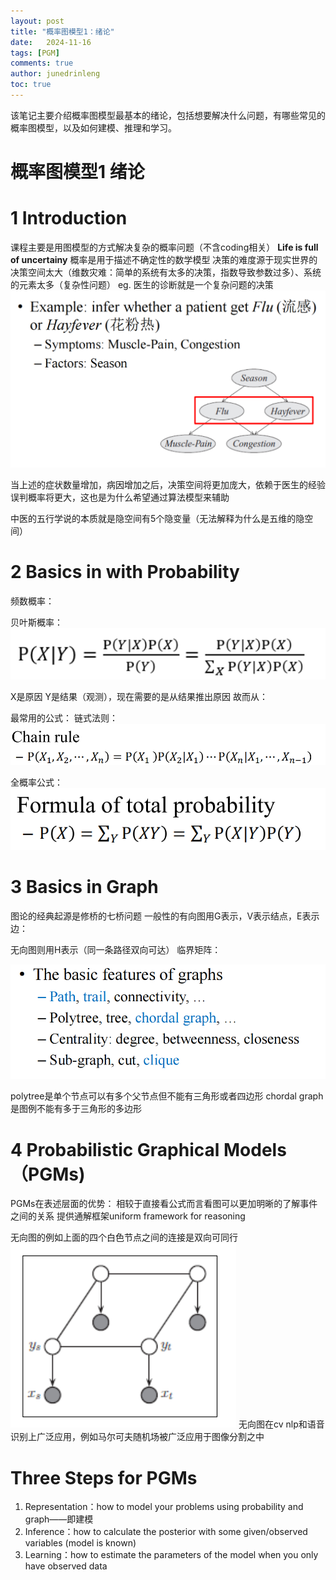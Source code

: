 ```yaml
---
layout: post
title: "概率图模型1：绪论"
date:   2024-11-16
tags: [PGM]
comments: true
author: junedrinleng
toc: true
---
```



该笔记主要介绍概率图模型最基本的绪论，包括想要解决什么问题，有哪些常见的概率图模型，以及如何建模、推理和学习。
<!-- more -->

# 概率图模型1 绪论

# 1 Introduction 
课程主要是用图模型的方式解决复杂的概率问题（不含coding相关）
**Life is full of uncertainy**
概率是用于描述不确定性的数学模型
决策的难度源于现实世界的决策空间太大（维数灾难：简单的系统有太多的决策，指数导致参数过多）、系统的元素太多（复杂性问题）
eg. 医生的诊断就是一个复杂问题的决策
![](https://raw.githubusercontent.com/JuneDrinleng/JuneDrinleng.github.io/main/img/2024-11-16-%E6%A6%82%E7%8E%87%E5%9B%BE%E6%A8%A1%E5%9E%8B1%E7%BB%AA%E8%AE%BA/image-20240909101452938.png)


当上述的症状数量增加，病因增加之后，决策空间将更加庞大，依赖于医生的经验误判概率将更大，这也是为什么希望通过算法模型来辅助

中医的五行学说的本质就是隐空间有5个隐变量（无法解释为什么是五维的隐空间）
# 2 Basics in with Probability
频数概率：
<!-- $$
P(x) \approx \frac{n_x}{n_t}
$$
$$
P(x)=lim\frac{n_x}{n_t}
$$ -->
贝叶斯概率：   
![](https://raw.githubusercontent.com/JuneDrinleng/JuneDrinleng.github.io/main/img/2024-11-16-%E6%A6%82%E7%8E%87%E5%9B%BE%E6%A8%A1%E5%9E%8B1%E7%BB%AA%E8%AE%BA/image-20240909102407997.png)

X是原因 Y是结果（观测），现在需要的是从结果推出原因
故而从：
<!-- $$
P(XY)=P(X|Y)P(Y)=P(Y|X)P(X)
$$
变形后：
$$
P(X|Y)=\frac{P(Y|X)P(X)}{P(Y)}
$$
而：
$$
P(Y)=\Sigma_XP(Y|X)P(X) 
$$
独立性会降低推理的自由度
如X和Y独立那么：
$$
P(XY)=P(X)P(Y)
$$ -->
最常用的公式：
链式法则：  
![](https://raw.githubusercontent.com/JuneDrinleng/JuneDrinleng.github.io/main/img/2024-11-16-%E6%A6%82%E7%8E%87%E5%9B%BE%E6%A8%A1%E5%9E%8B1%E7%BB%AA%E8%AE%BA/image-20240909103303796.png)

全概率公式：  
![](https://raw.githubusercontent.com/JuneDrinleng/JuneDrinleng.github.io/main/img/2024-11-16-%E6%A6%82%E7%8E%87%E5%9B%BE%E6%A8%A1%E5%9E%8B1%E7%BB%AA%E8%AE%BA/image-20240909103444904.png)

# 3 Basics in Graph
图论的经典起源是修桥的七桥问题
一般性的有向图用G表示，V表示结点，E表示边：
<!-- $$G(V,E)$$ -->
无向图则用H表示（同一条路径双向可达）
临界矩阵：
<!-- $$A={a_{ij}}_{n*n}$$   -->
![](https://raw.githubusercontent.com/JuneDrinleng/JuneDrinleng.github.io/main/img/2024-11-16-%E6%A6%82%E7%8E%87%E5%9B%BE%E6%A8%A1%E5%9E%8B1%E7%BB%AA%E8%AE%BA/image-20240909112152821.png)

polytree是单个节点可以有多个父节点但不能有三角形或者四边形
chordal graph是图例不能有多于三角形的多边形

# 4 Probabilistic Graphical Models（PGMs)
PGMs在表述层面的优势：
相较于直接看公式而言看图可以更加明晰的了解事件之间的关系
提供通解框架uniform framework for reasoning

无向图的例如上面的四个白色节点之间的连接是双向可同行  
![](https://raw.githubusercontent.com/JuneDrinleng/JuneDrinleng.github.io/main/img/2024-11-16-%E6%A6%82%E7%8E%87%E5%9B%BE%E6%A8%A1%E5%9E%8B1%E7%BB%AA%E8%AE%BA/image-20240909113531985.png)
无向图在cv nlp和语音识别上广泛应用，例如马尔可夫随机场被广泛应用于图像分割之中

# Three Steps for PGMs
1. Representation：how to model your problems using probability and graph——即建模
2. Inference：how to calculate the posterior with some given/observed variables (model is known)
3. Learning：how to estimate the parameters of the model when you only have observed data